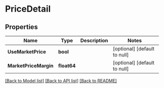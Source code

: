 # PriceDetail

## Properties
Name | Type | Description | Notes
------------ | ------------- | ------------- | -------------
**UseMarketPrice** | **bool** |  | [optional] [default to null]
**MarketPriceMargin** | **float64** |  | [optional] [default to null]

[[Back to Model list]](../README.md#documentation-for-models) [[Back to API list]](../README.md#documentation-for-api-endpoints) [[Back to README]](../README.md)


